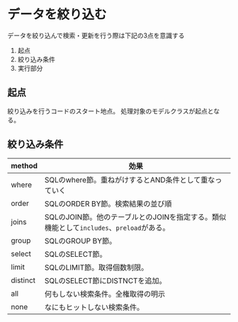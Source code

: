 # データを絞り込む
データを絞り込んで検索・更新を行う際は下記の3点を意識する
1. 起点
2. 絞り込み条件
3. 実行部分
## 起点
絞り込みを行うコードのスタート地点。
処理対象のモデルクラスが起点となる。
## 絞り込み条件
| method   | 効果                                                                                     |
| -------- | ---------------------------------------------------------------------------------------- |
| where    | SQLのwhere節。重ねがけするとAND条件として重なっていく                                    |
| order    | SQLのORDER BY節。検索結果の並び順                                                        |
| joins    | SQLのJOIN節。他のテーブルとのJOINを指定する。類似機能として`includes`、`preload`がある。 |
| group    | SQLのGROUP BY節。                                                                        |
| select   | SQLのSELECT節。                                                                          |
| limit    | SQLのLIMIT節。取得個数制限。                                                             |
| distinct | SQLのSELECT節にDISTNCTを追加。                                                           |
| all      | 何もしない検索条件。全権取得の明示                                                       | 
| none     | なにもヒットしない検索条件。                                                                                         |

